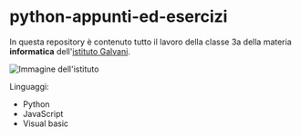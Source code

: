 # python-appunti-ed-esercizi

In questa repository è contenuto tutto il lavoro della classe 3a della materia **informatica** dell'[istituto Galvani](https://www.iisgalvanimi.edu.it).

![Immagine dell'istituto](https://www.iisgalvanimi.edu.it/sites/default/files/image_gallery/scuola.jpg)

Linguaggi:
- Python
- JavaScript
- Visual basic
